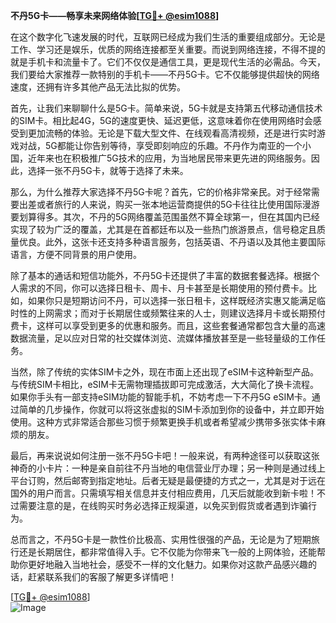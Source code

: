 **不丹5G卡——畅享未来网络体验[[TG💪+ @esim1088](https://t.me/s/esim1088)]**

在这个数字化飞速发展的时代，互联网已经成为我们生活的重要组成部分。无论是工作、学习还是娱乐，优质的网络连接都至关重要。而说到网络连接，不得不提的就是手机卡和流量卡了。它们不仅仅是通信工具，更是现代生活的必需品。今天，我们要给大家推荐一款特别的手机卡——不丹5G卡。它不仅能够提供超快的网络速度，还拥有许多其他产品无法比拟的优势。

首先，让我们来聊聊什么是5G卡。简单来说，5G卡就是支持第五代移动通信技术的SIM卡。相比起4G，5G的速度更快、延迟更低，这意味着你在使用网络时会感受到更加流畅的体验。无论是下载大型文件、在线观看高清视频，还是进行实时游戏对战，5G都能让你告别等待，享受即刻响应的乐趣。不丹作为南亚的一个小国，近年来也在积极推广5G技术的应用，为当地居民带来更先进的网络服务。因此，选择一张不丹5G卡，就等于选择了未来。

那么，为什么推荐大家选择不丹5G卡呢？首先，它的价格非常亲民。对于经常需要出差或者旅行的人来说，购买一张本地运营商提供的5G卡往往比使用国际漫游要划算得多。其次，不丹的5G网络覆盖范围虽然不算全球第一，但在其国内已经实现了较为广泛的覆盖，尤其是在首都廷布以及一些热门旅游景点，信号稳定且质量优良。此外，这张卡还支持多种语言服务，包括英语、不丹语以及其他主要国际语言，方便不同背景的用户使用。

除了基本的通话和短信功能外，不丹5G卡还提供了丰富的数据套餐选择。根据个人需求的不同，你可以选择日租卡、周卡、月卡甚至是长期使用的预付费卡。比如，如果你只是短期访问不丹，可以选择一张日租卡，这样既经济实惠又能满足临时性的上网需求；而对于长期居住或频繁往来的人士，则建议选择月卡或长期预付费卡，这样可以享受到更多的优惠和服务。而且，这些套餐通常都包含大量的高速数据流量，足以应对日常的社交媒体浏览、流媒体播放甚至是一些轻量级的工作任务。

当然，除了传统的实体SIM卡之外，现在市面上还出现了eSIM卡这种新型产品。与传统SIM卡相比，eSIM卡无需物理插拔即可完成激活，大大简化了换卡流程。如果你手头有一部支持eSIM功能的智能手机，不妨考虑一下不丹5G eSIM卡。通过简单的几步操作，你就可以将这张虚拟的SIM卡添加到你的设备中，并立即开始使用。这种方式非常适合那些习惯于频繁更换手机或者希望减少携带多张实体卡麻烦的朋友。

最后，再来说说如何注册一张不丹5G卡吧！一般来说，有两种途径可以获取这张神奇的小卡片：一种是亲自前往不丹当地的电信营业厅办理；另一种则是通过线上平台订购，然后邮寄到指定地址。后者无疑是最便捷的方式之一，尤其是对于远在国外的用户而言。只需填写相关信息并支付相应费用，几天后就能收到新卡啦！不过需要注意的是，在线购买时务必选择正规渠道，以免买到假货或者遇到诈骗行为。

总而言之，不丹5G卡是一款性价比极高、实用性很强的产品，无论是为了短期旅行还是长期居住，都非常值得入手。它不仅能为你带来飞一般的上网体验，还能帮助你更好地融入当地社会，感受不一样的文化魅力。如果你对这款产品感兴趣的话，赶紧联系我们的客服了解更多详情吧！

[[TG💪+ @esim1088](https://t.me/s/esim1088)]  
![Image](https://i.postimg.cc/4NQfJmqS/Snipaste-2025-05-13-00-14-12.png)